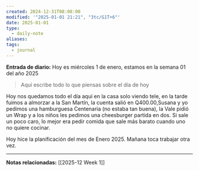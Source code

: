 ```yaml
---
created: 2024-12-31T08:08:00
modified: '"2025-01-01 21:21", "3tc/G1T+6"'
date: 2025-01-01
type:
  - daily-note
aliases: 
tags:
  - journal
---
```

**Entrada de diario:** 
Hoy es miércoles 1 de enero, estamos en la semana 01 del año 2025

> Aquí escribe todo lo que piensas sobre el día de hoy

Hoy nos quedamos todo el día aquí en la casa solo viendo tele, en la tarde fuimos a almorzar a la San Martín, la cuenta salió en Q400.00,Susana y yo pedimos una hamburguesa Centenaria (no estaba tan buena), la Vale pidió un Wrap y a los niños les pedimos una cheesburger partida en dos.  Si sale un poco caro, lo mejor era pedir comida que sale más barato cuando uno no quiere cocinar. 

Hoy hice la planificación del mes de Enero 2025. Mañana toca trabajar otra vez. 

----
**Notas relacionadas:**
[[2025-12 Week 1]]